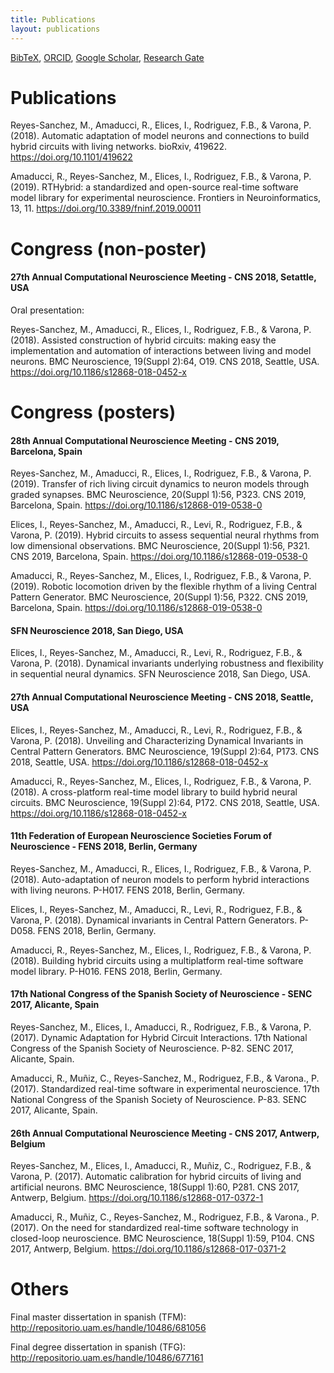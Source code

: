 ```yaml
---
title: Publications
layout: publications
---
```


<a target="_blank" href="https://raw.githubusercontent.com/manurs/manurs.github.io/master/MRS.bib">BibTeX</a>, <a target="_blank" href="https://orcid.org/0000-0003-2909-4664">ORCID</a>, <a target="_blank" href="https://scholar.google.es/citations?user=JlKzj1cAAAAJ">Google Scholar</a>, <a target="_blank" href="https://www.researchgate.net/profile/Manuel_Reyes-Sanchez">Research Gate</a>

# Publications

Reyes-Sanchez, M., Amaducci, R., Elices, I., Rodriguez, F.B., & Varona, P. (2018). Automatic adaptation of model neurons and connections to build hybrid circuits with living networks. bioRxiv, 419622. <a href="https://doi.org/10.1101/419622" target="_blank">https://doi.org/10.1101/419622</a>

Amaducci, R., Reyes-Sanchez, M., Elices, I., Rodriguez, F.B., & Varona, P. (2019). RTHybrid: a standardized and open-source real-time software model library for experimental neuroscience. Frontiers  in  Neuroinformatics, 13, 11. <a href="https://doi.org/10.3389/fninf.2019.00011" target="_blank">https://doi.org/10.3389/fninf.2019.00011</a>

# Congress (non-poster)

#### 27th Annual Computational Neuroscience Meeting - CNS 2018, Setattle, USA

Oral presentation: 

Reyes-Sanchez, M., Amaducci, R., Elices, I., Rodriguez, F.B., & Varona, P. (2018). Assisted construction of hybrid circuits: making easy the implementation and automation of interactions between living and model neurons. BMC Neuroscience, 19(Suppl 2):64, O19. CNS 2018, Seattle, USA. https://doi.org/10.1186/s12868-018-0452-x

# Congress (posters)

#### 28th Annual Computational Neuroscience Meeting - CNS 2019, Barcelona, Spain

Reyes-Sanchez, M., Amaducci, R., Elices, I., Rodriguez, F.B., & Varona, P. (2019). Transfer of rich living circuit dynamics to neuron models through graded synapses. BMC Neuroscience, 20(Suppl 1):56, P323. CNS 2019, Barcelona, Spain. https://doi.org/10.1186/s12868-019-0538-0

Elices, I., Reyes-Sanchez, M., Amaducci, R., Levi, R., Rodriguez, F.B., & Varona, P. (2019). Hybrid circuits to assess sequential neural rhythms from low dimensional observations. BMC Neuroscience, 20(Suppl 1):56, P321. CNS 2019, Barcelona, Spain. https://doi.org/10.1186/s12868-019-0538-0

Amaducci, R., Reyes-Sanchez, M., Elices, I., Rodriguez, F.B., & Varona, P. (2019). Robotic locomotion driven by the flexible rhythm of a living Central Pattern Generator. BMC Neuroscience, 20(Suppl 1):56, P322. CNS 2019, Barcelona, Spain. https://doi.org/10.1186/s12868-019-0538-0


#### SFN Neuroscience 2018, San Diego, USA

Elices, I., Reyes-Sanchez, M., Amaducci, R., Levi, R., Rodriguez, F.B., & Varona, P. (2018). Dynamical invariants underlying robustness and flexibility in sequential neural dynamics. SFN Neuroscience 2018, San Diego, USA.

#### 27th Annual Computational Neuroscience Meeting - CNS 2018, Seattle, USA

Elices, I., Reyes-Sanchez, M., Amaducci, R., Levi, R., Rodriguez, F.B., & Varona, P. (2018). Unveiling and Characterizing Dynamical Invariants in Central Pattern Generators. BMC Neuroscience, 19(Suppl 2):64, P173. CNS 2018, Seattle, USA. https://doi.org/10.1186/s12868-018-0452-x

Amaducci, R., Reyes-Sanchez, M., Elices, I., Rodriguez, F.B., & Varona, P. (2018). A cross-platform real-time model library to build hybrid neural circuits. BMC Neuroscience, 19(Suppl 2):64, P172. CNS 2018, Seattle, USA. https://doi.org/10.1186/s12868-018-0452-x

#### 11th Federation of European Neuroscience Societies Forum of Neuroscience - FENS 2018, Berlin, Germany

Reyes-Sanchez, M., Amaducci, R., Elices, I., Rodriguez, F.B., & Varona, P. (2018). Auto-adaptation of neuron models to perform hybrid interactions with living neurons. P-H017. FENS 2018, Berlin, Germany.

Elices, I., Reyes-Sanchez, M., Amaducci, R., Levi, R., Rodriguez, F.B., & Varona, P. (2018). Dynamical invariants in Central Pattern Generators. P-D058. FENS 2018, Berlin, Germany.

Amaducci, R., Reyes-Sanchez, M., Elices, I., Rodriguez, F.B., & Varona, P. (2018). Building hybrid circuits using a multiplatform real-time software model library. P-H016. FENS 2018, Berlin, Germany.

#### 17th National Congress of the Spanish Society of Neuroscience - SENC 2017, Alicante, Spain

Reyes-Sanchez, M., Elices, I., Amaducci, R., Rodriguez, F.B., & Varona, P. (2017). Dynamic Adaptation for Hybrid Circuit Interactions. 17th National Congress of the Spanish Society of Neuroscience. P-82. SENC 2017, Alicante, Spain.

Amaducci, R., Muñiz, C., Reyes-Sanchez, M., Rodriguez, F.B., & Varona., P. (2017). Standardized real-time software in experimental neuroscience. 17th National Congress of the Spanish Society of Neuroscience. P-83. SENC 2017, Alicante, Spain.

#### 26th Annual Computational Neuroscience Meeting - CNS 2017, Antwerp, Belgium

Reyes-Sanchez, M., Elices, I., Amaducci, R., Muñiz, C., Rodriguez, F.B., & Varona, P. (2017). Automatic calibration for hybrid circuits of living and artificial neurons. BMC Neuroscience, 18(Suppl 1):60, P281. CNS 2017, Antwerp, Belgium. https://doi.org/10.1186/s12868-017-0372-1

Amaducci, R., Muñiz, C., Reyes-Sanchez, M., Rodriguez, F.B., & Varona., P. (2017). On the need for standardized real-time software technology in closed-loop neuroscience. BMC Neuroscience, 18(Suppl 1):59, P104. CNS 2017, Antwerp, Belgium. https://doi.org/10.1186/s12868-017-0371-2

# Others

Final master dissertation in spanish (TFM): http://repositorio.uam.es/handle/10486/681056

Final degree dissertation in spanish (TFG): http://repositorio.uam.es/handle/10486/677161
